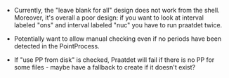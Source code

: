 - Currently, the "leave blank for all" design does not work from the shell. Moreover, it's overall a poor design: if you want to look at interval labeled "ons" and interval labeled "nuc" you have to run praatdet twice. 

- Potentially want to allow manual checking even if no periods have been detected in the PointProcess.

- If "use PP from disk" is checked, Praatdet will fail if there is no PP for some files - maybe have a fallback to create if it doesn't exist?

